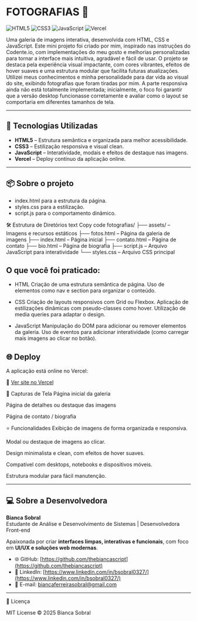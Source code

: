 # **FOTOGRAFIAS** 📸

![HTML5](https://img.shields.io/badge/HTML5-E34F26?style=flat&logo=html5&logoColor=white)
![CSS3](https://img.shields.io/badge/CSS3-1572B6?style=flat&logo=css3&logoColor=white)
![JavaScript](https://img.shields.io/badge/JavaScript-F7DF1E?style=flat&logo=javascript&logoColor=black)
![Vercel](https://img.shields.io/badge/deploy-vercel-000?style=flat&logo=vercel)

Uma galeria de imagens interativa, desenvolvida com HTML, CSS e JavaScript.
Este mini projeto foi criado por mim, inspirado nas instruções do Codente.io, com implementações do meu gosto e melhorias personalizadas para tornar a interface mais intuitiva, agradável e fácil de usar.
O projeto se destaca pela experiência visual impactante, com cores vibrantes, efeitos de hover suaves e uma estrutura modular que facilita futuras atualizações. Utilizei meus conhecimentos e minha personalidade para dar vida ao visual do site, exibindo fotografias que foram tiradas por mim.
A parte responsiva ainda não está totalmente implementada; inicialmente, o foco foi garantir que a versão desktop funcionasse corretamente e avaliar como o layout se comportaria em diferentes tamanhos de tela.

---

## 🚀 Tecnologias Utilizadas

- **HTML5** – Estrutura semântica e organizada para melhor acessibilidade.  
- **CSS3** – Estilização responsiva e visual clean.  
- **JavaScript** – Interatividade, modais e efeitos de destaque nas imagens.  
- **Vercel** – Deploy contínuo da aplicação online.  

---

## 📦 Sobre o projeto

- index.html para a estrutura da página.
- styles.css para a estilização.
- script.js para o comportamento dinâmico.

🛠️ Estrutura de Diretórios
text
Copy code
fotografias/
├── assets/           – Imagens e recursos estáticos
├── fotos.html        – Página da galeria de imagens
├── index.html        – Página inicial
├── contato.html      – Página de contato
├── bio.html          – Página de biografia
├── script.js         – Arquivo JavaScript para interatividade
└── styles.css        – Arquivo CSS principal

## O que você foi praticado:

- HTML
Criação de uma estrutura semântica de página.
Uso de elementos como nav e section para organizar o conteúdo.

- CSS
Criação de layouts responsivos com Grid ou Flexbox.
Aplicação de estilizações dinâmicas com pseudo-classes como hover.
Utilização de media queries para adaptar o design.

- JavaScript
Manipulação do DOM para adicionar ou remover elementos da galeria.
Uso de eventos para adicionar interatividade (como carregar mais imagens ao clicar no botão).

## 🌐 Deploy
A aplicação está online no Vercel:

🔗 [Ver site no Vercel](https://fotografias-git-main-bianca-sobrals-projects.vercel.app)

📸 Capturas de Tela
Página inicial da galeria

Página de detalhes ou destaque das imagens

Página de contato / biografia

⭐ Funcionalidades
Exibição de imagens de forma organizada e responsiva.

Modal ou destaque de imagens ao clicar.

Design minimalista e clean, com efeitos de hover suaves.

Compatível com desktops, notebooks e dispositivos móveis.

Estrutura modular para fácil manutenção.

----

## 💻 Sobre a Desenvolvedora

**Bianca Sobral**  
Estudante de Análise e Desenvolvimento de Sistemas | Desenvolvedora Front-end  

Apaixonada por criar **interfaces limpas, interativas e funcionais**, com foco em **UI/UX e soluções web modernas**.  

- 🌐 GitHub: [https://github.com/thebiancascript](https://github.com/thebiancascript)  
- 💼 LinkedIn: [https://www.linkedin.com/in/bsobral0327/](https://www.linkedin.com/in/bsobral0327/)  
- 📧 E-mail: [biancaferreirasobral@gmail.com](mailto:bianca.sobral0327@gmail.com)
  
---

📄 Licença

MIT License © 2025 Bianca Sobral
